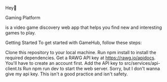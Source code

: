 Hey🙂

Gaming Platform 

is a video game discovery web app that helps you find new and interesting games to play.

Getting Started
To get started with GameHub, follow these steps:

Clone this repository to your local machine.
Run npm install to install the required dependencies.
Get a RAWG API key at https://rawg.io/apidocs. You'll have to create an account first.
Add the API key to src/services/api-client.ts
Run npm run dev to start the web server.
Sorry, but I don't wanna give my api key. This isn't a good practice and isn't safety.
